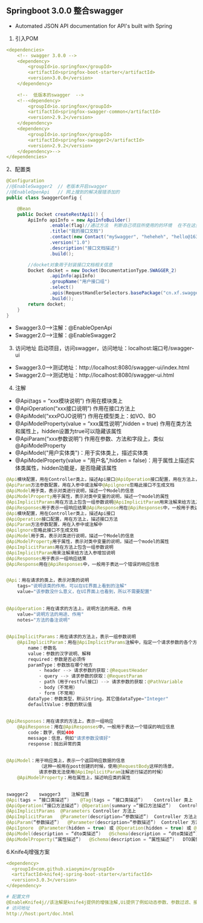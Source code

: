 ## Springboot 3.0.0 整合swagger
- Automated JSON API documentation for API's built with Spring   

1. 引入POM   
```yaml
<dependencies>
    <!-- swagger 3.0.0 -->
    <dependency>
        <groupId>io.springfox</groupId>
        <artifactId>springfox-boot-starter</artifactId>
        <version>3.0.0</version>
    </dependency>
    
	<!--  低版本的swagger  -->
    <!--<dependency>
        <groupId>io.springfox</groupId>
        <artifactId>springfox-swagger-common</artifactId>
        <version>2.9.2</version>
    </dependency>
    <dependency>
        <groupId>io.springfox</groupId>
        <artifactId>springfox-swagger2</artifactId>
        <version>2.9.2</version>
    </dependency>-->
</dependencies>
```

2、配置类   
```java
@Configuration
//@EnableSwagger2  // 老版本开启swagger
//@EnableOpenApi   // 网上搜到的解决报错添加的
public class SwaggerConfig {

    @Bean
    public Docket createRestApi1() {
        ApiInfo apiInfo = new ApiInfoBuilder()
                .enable(flag)//通过方法  判断自己项目所使用的的环境  在不在这里的指定的环境里 如果在就能访问的到 不在就访问不到
                .title("我的接口文档")
                .contact(new Contact("mySwagger", "heheheh", "hello@163.com"))
                .version("1.0")
                .description("接口文档描述")
                .build();

        //docket对象用于封装接口文档相关信息
        Docket docket = new Docket(DocumentationType.SWAGGER_2)
                .apiInfo(apiInfo)
                .groupName("用户接口组")
                .select()
                .apis(RequestHandlerSelectors.basePackage("cn.xf.swagger.controller"))
                .build();
        return docket;
    }
}

```
- Swagger3.0——>注解：@EnableOpenApi
- Swagger2.0——>注解：@EnableSwagger2   


3. 访问地址 启动项目，访问swagger，访问地址：localhost:端口号/swagger-ui  
- Swagger3.0——>测试地址：http://localhost:8080/swagger-ui/index.html
- Swagger2.0——>测试地址：http://localhost:8080/swagger-ui.html

4. 注解  

- @Api(tags = “xxx模块说明”)	作用在模块类上
- @ApiOperation(“xxx接口说明”)	作用在接口方法上
- @ApiModel(“xxxPOJO说明”)	作用在模型类上：如VO、BO
- @ApiModelProperty(value = “xxx属性说明”,hidden = true)	作用在类方法和属性上，hidden设置为true可以隐藏该属性
- @ApiParam(“xxx参数说明”)	作用在参数、方法和字段上，类似@ApiModelProperty
- @ApiModel("用户实体类")：用于实体类上，描述实体类
- @ApiModelProperty(value = "用户名",hidden = false)：用于属性上描述实体类属性，hidden功能是，是否隐藏该属性   
```java
@Api模块配置，用在Controller类上，描述Api接口@ApiOperation接口配置，用在方法上，描述接口方法
@ApiParam方法参数配置，用在入参中或注解中@Apilgnore忽略此接口不生成文档
@ApiModel用于类，表示对类进行说明，描述一个Model的信息
@ApiModelProperty用于属性，表示对类中变量的说明，描述一个model的属性
@ApiImplicitParams用在方法上包含一组参数说明@ApiImplicitParam用来注解来给方法入参增加说明
@ApiResponses用于表示一组响应结果@ApiResponse用在@ApiResponses中，一般用于表达一个错误的响应信息
@Api模块配置，用在Controller类上，描述Api接口
@ApiOperation接口配置，用在方法上，描述接口方法
@ApiParam方法参数配置，用在入参中或注解中
@Apilgnore忽略此接口不生成文档
@ApiModel用于类，表示对类进行说明，描述一个Model的信息
@ApiModelProperty用于属性，表示对类中变量的说明，描述一个model的属性
@ApiImplicitParams用在方法上包含一组参数说明
@ApiImplicitParam用来注解来给方法入参增加说明
@ApiResponses用于表示一组响应结果
@ApiResponse用在@ApiResponses中，一般用于表达一个错误的响应信息


@Api：用在请求的类上，表示对类的说明
    tags="说明该类的作用，可以在UI界面上看到的注解"
    value="该参数没什么意义，在UI界面上也看到，所以不需要配置"
 
 
@ApiOperation：用在请求的方法上，说明方法的用途、作用
    value="说明方法的用途、作用"
    notes="方法的备注说明"
 
 
@ApiImplicitParams：用在请求的方法上，表示一组参数说明
    @ApiImplicitParam：用在@ApiImplicitParams注解中，指定一个请求参数的各个方面
        name：参数名
        value：参数的汉字说明、解释
        required：参数是否必须传
        paramType：参数放在哪个地方
            · header --> 请求参数的获取：@RequestHeader
            · query --> 请求参数的获取：@RequestParam
            · path（用于restful接口）--> 请求参数的获取：@PathVariable
            · body（不常用）
            · form（不常用）    
        dataType：参数类型，默认String，其它值dataType="Integer"       
        defaultValue：参数的默认值
 
 
@ApiResponses：用在请求的方法上，表示一组响应
    @ApiResponse：用在@ApiResponses中，一般用于表达一个错误的响应信息
        code：数字，例如400
        message：信息，例如"请求参数没填好"
        response：抛出异常的类
 
 
@ApiModel：用于响应类上，表示一个返回响应数据的信息
            （这种一般用在post创建的时候，使用@RequestBody这样的场景，
            请求参数无法使用@ApiImplicitParam注解进行描述的时候）
    @ApiModelProperty：用在属性上，描述响应类的属性
    

swagger2	swagger3	注解位置
@Api(tags = “接口类描述”)	@Tag(tags = “接口类描述”)	Controller 类上
@ApiOperation(“接口方法描述”)	@Operation(summary =“接口方法描述”)	Controller 方法上
@ApiImplicitParams	@Parameters	Controller 方法上
@ApiImplicitParam	@Parameter(description=“参数描述”)	Controller 方法上 @Parameters 里
@ApiParam(“参数描述”)	@Parameter(description=“参数描述”)	Controller 方法的参数上
@ApiIgnore	@Parameter(hidden = true) 或 @Operation(hidden = true) 或 @Hidden	-
@ApiModel(description = “dto类描述”)	@Schema(description = “dto类描述”)	DTO类上
@ApiModelProperty(“属性描述”)	@Schema(description = “属性描述”)	DTO属性上
```
  
6.Knife4j增强方案   
```yaml
<dependency>
  <groupId>com.github.xiaoymin</groupId>
  <artifactId>knife4j-spring-boot-starter</artifactId>
  <version>3.0.3</version>
</dependency>

# 配置文件
@EnableKnife4j//该注解是knife4j提供的增强注解,Ui提供了例如动态参数、参数过滤、接口排序等增强功能,如果你想使用这些增强功能就必须加该注解，否则可以不用加
# 访问地址
http://host:port/doc.html
```